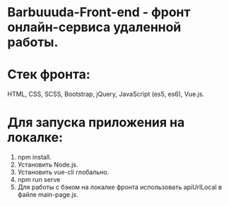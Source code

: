 # Barbuuuda-Front-end - фронт онлайн-сервиса удаленной работы.
# Стек фронта:

HTML, CSS, SCSS, Bootstrap, jQuery, JavaScript (es5, es6), Vue.js.

# Для запуска приложения на локалке:
1. npm install.
2. Установить Node.js.
3. Установить vue-cli глобально.
4. npm run serve
5. Для работы с бэком на локалке фронта использовать apiUrlLocal в файле main-page.js.

